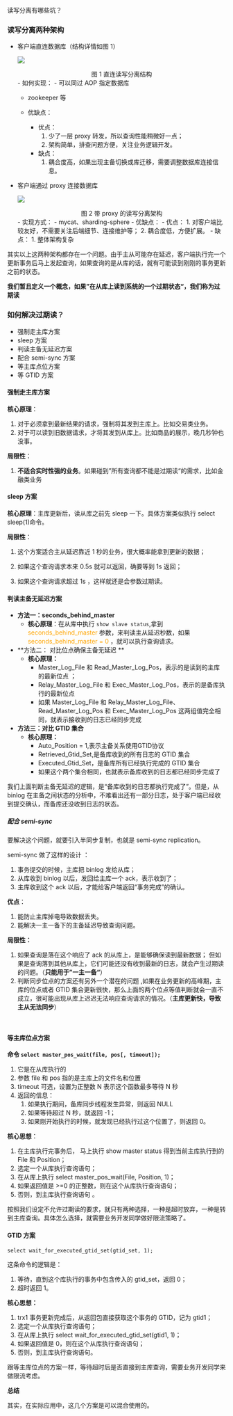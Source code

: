 读写分离有哪些坑？

### 读写分离两种架构

- 客户端直连数据库（结构详情如图 1）

  ![](https://raw.githubusercontent.com/dddygin/image-storage/main/blog/image/database/mysql/mysql45/mysql45-28-01.png)

  <center>图 1 直连读写分离结构</center>
  - 如何实现：
    - 可以同过  AOP 指定数据库
    
    - zookeeper 等
    
  - 优缺点：
    
    - 优点：
      1.  少了一层 proxy 转发，所以查询性能稍微好一点；
      2. 架构简单，排查问题方便，关注业务逻辑开发。
    - 缺点：
      1. 耦合度高，如果出现主备切换或库迁移，需要调整数据库连接信息。
    
      

- 客户端通过 proxy 连接数据库

  ![](https://raw.githubusercontent.com/dddygin/image-storage/main/blog/image/database/mysql/mysql45/mysql45-28-02.png)

  <center>图 2 带 proxy 的读写分离架构</center>
  - 实现方式：
    - mycat、sharding-sphere
  - 优缺点：
    - 优点：
      1.  对客户端比较友好，不需要关注后端细节、连接维护等；
      2. 耦合度低，方便扩展。
    - 缺点：
      1. 整体架构复杂

其实以上这两种架构都存在一个问题。由于主从可能存在延迟，客户端执行完一个更新事务后马上发起查询，如果查询的是从库的话，就有可能读到刚刚的事务更新之前的状态。

**我们暂且定义一个概念，如果”在从库上读到系统的一个过期状态“，我们称为过期读**

### 如何解决过期读？

- 强制走主库方案
- sleep 方案
- 判读主备无延迟方案
- 配合 semi-sync 方案
- 等主库点位方案
- 等 GTID 方案

#### 强制走主库方案

**核心原理**：

1. 对于必须拿到最新结果的请求，强制将其发到主库上。比如交易类业务。
2. 对于可以读到旧数据请求，才将其发到从库上。比如商品的展示，晚几秒钟也没事。

**局限性**：

1. **不适合实时性强的业务**。如果碰到”所有查询都不能是过期读“的需求，比如金融类业务

#### sleep 方案

**核心原理**：主库更新后，读从库之前先 sleep 一下。具体方案类似执行 select sleep(1)命令。

**局限性**：

1. 这个方案适合主从延迟靠近 1 秒的业务，很大概率能拿到更新的数据；

2. 如果这个查询请求本来 0.5s 就可以返回，确要等到 1s 返回；

3. 如果这个查询请求超过 1s ，这样就还是会参数过期读。



#### 判读主备无延迟方案

- **方法一：seconds_behind_master**
  - **核心原理**：在从库中执行 `show slave status`,拿到 <font color='orange'>seconds_behind_master</font> 参数，来判读主从延迟秒数，如果 <font color='orange'>seconds_behind_master = 0</font> ，就可以执行查询请求。
- **方法二： 对比位点确保主备无延迟 **
  - **核心原理：**
    - Master_Log_File 和 Read_Master_Log_Pos，表示的是读到的主库的最新位点 ；
    - Relay_Master_Log_File 和 Exec_Master_Log_Pos，表示的是备库执行的最新位点 
    - 如果 Master_Log_File 和 Relay_Master_Log_File、Read_Master_Log_Pos 和 Exec_Master_Log_Pos 这两组值完全相同，就表示接收到的日志已经同步完成
- **方法三：对比 GTID 集合**
  - **核心原理：**
    - Auto_Position = 1,表示主备关系使用GTID协议
    - Retrieved_Gtid_Set,是备库收到的所有日志的 GTID 集合 
    - Executed_Gtid_Set，是备库所有已经执行完成的 GTID 集合
    - 如果这个两个集合相同，也就表示备库收到的日志都已经同步完成了

我们上面判断主备无延迟的逻辑，是“备库收到的日志都执行完成了”。但是，从 binlog 在主备之间状态的分析中，不难看出还有一部分日志，处于客户端已经收到提交确认，而备库还没收到日志的状态。

##### 配合 semi-sync

要解决这个问题，就要引入半同步复制，也就是 semi-sync replication。

 semi-sync 做了这样的设计 ：

1.  事务提交的时候，主库把 binlog 发给从库； 
2. 从库收到 binlog 以后，发回给主库一个 ack，表示收到了； 
3. 主库收到这个 ack 以后，才能给客户端返回“事务完成”的确认。

**优点**：

1. 能防止主库掉电导致数据丢失。
2. 能解决一主一备下的主备延迟导致查询问题。

**局限性：**

1. 如果查询是落在这个响应了 ack 的从库上，是能够确保读到最新数据； 但如果是查询落到其他从库上，它们可能还没有收到最新的日志，就会产生过期读的问题。（**只能用于”一主一备“**） 
2.  判断同步位点的方案还有另外一个潜在的问题 ,如果在业务更新的高峰期，主库的位点或者 GTID 集合更新很快，那么上面的两个位点等值判断就会一直不成立，很可能出现从库上迟迟无法响应查询请求的情况。（**主库更新快，导致主从无法同步**）

​	

#### 等主库位点方案

**命令 `select master_pos_wait(file, pos[, timeout]);`**

1.  它是在从库执行的
2.  参数 file 和 pos 指的是主库上的文件名和位置 
3.  timeout 可选，设置为正整数 N 表示这个函数最多等待 N 秒 
4. 返回的信息：
   1.  如果执行期间，备库同步线程发生异常，则返回 NULL 
   2.  如果等待超过 N 秒，就返回 -1； 
   3.  如果刚开始执行的时候，就发现已经执行过这个位置了，则返回 0。 

**核心思想**：

1. 在主库执行完事务后， 马上执行 show master status 得到当前主库执行到的 File 和 Position； 
2.  选定一个从库执行查询语句； 
3.  在从库上执行 select master_pos_wait(File, Position, 1)； 
4.  如果返回值是 >=0 的正整数，则在这个从库执行查询语句； 
5.  否则，到主库执行查询语句 。

按照我们设定不允许过期读的要求，就只有两种选择，一种是超时放弃，一种是转到主库查询。具体怎么选择，就需要业务开发同学做好限流策略了。

#### GTID 方案

``` mysql
select wait_for_executed_gtid_set(gtid_set, 1);
```

 这条命令的逻辑是： 

1.  等待，直到这个库执行的事务中包含传入的 gtid_set，返回 0； 
2.  超时返回 1。 

**核心思想：**

1.  trx1 事务更新完成后，从返回包直接获取这个事务的 GTID，记为 gtid1； 
2.  选定一个从库执行查询语句； 
3.  在从库上执行 select wait_for_executed_gtid_set(gtid1, 1)； 
4.  如果返回值是 0，则在这个从库执行查询语句； 
5.  否则，到主库执行查询语句。 

跟等主库位点的方案一样，等待超时后是否直接到主库查询，需要业务开发同学来做限流考虑。 

**总结**

其实，在实际应用中，这几个方案是可以混合使用的。

